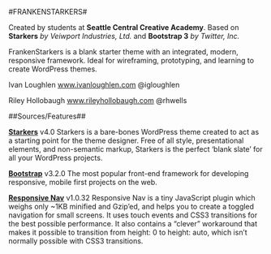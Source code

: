 #FRANKENSTARKERS#

Created by students at **Seattle Central Creative Academy**.
Based on **Starkers** *by Veiwport Industries, Ltd.*
and **Bootstrap 3** *by Twitter, Inc.*

FrankenStarkers is a blank starter theme with an integrated, modern, responsive framework. Ideal for wireframing, prototyping, and learning to create WordPress themes.

Ivan Loughlen
www.ivanloughlen.com
@igloughlen

Riley Hollobaugh
www.rileyhollobaugh.com
@rhwells

##Sources/Features##

[**Starkers**](https://github.com/viewportindustries/starkers)
v4.0 Starkers is a bare-bones WordPress theme created to act as a starting point for the theme designer. Free of all style, presentational elements, and non-semantic markup, Starkers is the perfect ‘blank slate’ for all your WordPress projects.

[**Bootstrap**](http://getbootstrap.com/)
v3.2.0 The most popular front-end framework for developing responsive, mobile first projects on the web.

[**Responsive Nav**](http://responsive-nav.com/)
v1.0.32 Responsive Nav is a tiny JavaScript plugin which weighs only ~1KB minified and Gzip’ed, and helps you to create a toggled navigation for small screens. It uses touch events and CSS3 transitions for the best possible performance. It also contains a “clever” workaround that makes it possible to transition from height: 0 to height: auto, which isn’t normally possible with CSS3 transitions.
